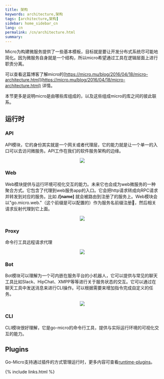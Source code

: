 ```yaml
---
title: 架构
keywords: architecture,架构
tags: [architecture,架构]
sidebar: home_sidebar_cn
lang: cn
permalink: /cn/architecture.html
summary: 
---
```


Micro为构建微服务提供了一些基本模板，目标就是要让开发分布式系统尽可能地简化。因为微服务自身就是一个结构，所以micro希望通过工具在逻辑层面上进行职责分离。 

可以查看这篇博客了解micro的[https://micro.mu/blog/2016/04/18/micro-architecture.html](https://micro.mu/blog/2016/04/18/micro-architecture.html) 详情。

本节更多是说明micro是由哪些库组成的，以及这些组成micro的库之间的彼此联系。

## 运行时

### API

API模块，它的身份其实就是一个网关或者代理层，它的能力就是让一个单一的入口可以去访问微服务。API工作在我们的软件服务架构的边缘。

<p align="center">
  <img src="{{site.baseurl}}/images/api.png" />
</p>

### Web

Web模块提供与运行环境可视化交互的能力。未来它也会成为web微服务的一种聚合方式。它包含了代理到web服务app的入口。它会把http请求转成向RPC请求并转发到对应的服务。比如 **/[name]** 就会被路由到注册了的服务上。Web模块会以"go.micro.web."（这个前缀是可以配置的）作为服务名前缀注册，然后相关请求反射代理到它上面。

<p align="center">
  <img src="{{site.baseurl}}/images/web.png" />
</p>

### Proxy

命令行工具远程请求代理

<p align="center">
  <img src="{{site.baseurl}}/images/car.png" />
</p>

### Bot

Bot模块可以理解为一个可内嵌在服务平台的小机器人，它可以提供与常见的聊天工具比如Slack、HipChat、XMPP等等进行关于服务状态的交互。它可以通过在聊天工具中发送消息来进行CLI操作。可以根据需要来增加指令完成自定义的任务。

<p align="center">
  <img src="{{site.baseurl}}/images/bot.png" />
</p>

### CLI

CLI模块很好理解，它是go-micro的命令行工具，提供与实际运行环境的可视化交互的能力。

## Plugins

Go-Micro支持通过插件的方式管理运行时，更多内容可查看[runtime-plugins](runtime-plugins.html)。

{% include links.html %}
